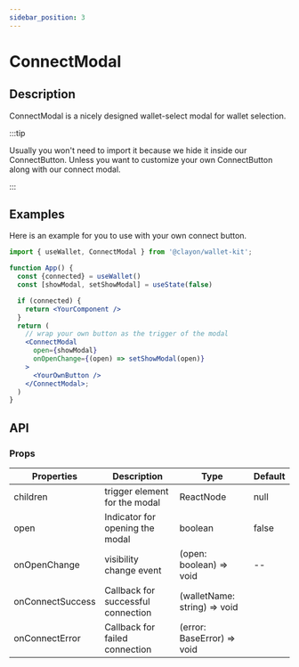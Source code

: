 ```yaml
---
sidebar_position: 3
---
```


# ConnectModal

## Description

ConnectModal is a nicely designed wallet-select modal for wallet selection.

:::tip

Usually you won't need to import it because we hide it inside our ConnectButton. Unless you want to customize your own ConnectButton along with our connect modal.

:::

## Examples

Here is an example for you to use with your own connect button.

```jsx
import { useWallet, ConnectModal } from '@clayon/wallet-kit';

function App() {
  const {connected} = useWallet()
  const [showModal, setShowModal] = useState(false)

  if (connected) {
    return <YourComponent />
  }
  return (
    // wrap your own button as the trigger of the modal
    <ConnectModal
      open={showModal}
      onOpenChange={(open) => setShowModal(open)}
    >
      <YourOwnButton />
    </ConnectModal>;
  )
}

```

## API

### Props

| Properties       | Description                        | Type                         | Default |
| ---------------- | ---------------------------------- | ---------------------------- | ------- |
| children         | trigger element for the modal      | ReactNode                    | null    |
| open             | Indicator for opening the modal    | boolean                      | false   |
| onOpenChange     | visibility change event            | (open: boolean) => void      | --      |
| onConnectSuccess | Callback for successful connection | (walletName: string) => void |         |
| onConnectError   | Callback for failed connection     | (error: BaseError) => void   |         |
